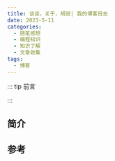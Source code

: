 ```yaml
---
title: 谈谈，关于，胡说| 我的博客日志
date: 2023-5-11
categories: 
  - 随笔感想
  - 编程知识
  - 知识了解
  - 文章收集
tags: 
  - 博客
---
```


::: tip 前言



:::

## 简介





## 参考

